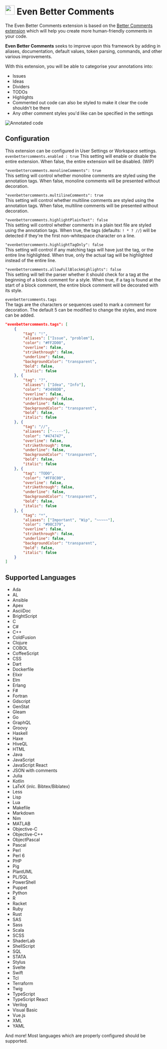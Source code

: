 # <img src="images/icon_large.png" width="30" height="30"> Even Better Comments

The Even Better Comments extension is based on the [Better Comments extension](https://marketplace.visualstudio.com/items?itemName=aaron-bond.better-comments) which will help you create more human-friendly comments in your code.

**Even Better Comments** seeks to improve upon this framework by adding in aliases, documentation, default values, token parsing, commands, and other various improvements.

With this extension, you will be able to categorise your annotations into:
* Issues
* Ideas
* Dividers
* TODOs
* Highlights
* Commented out code can also be styled to make it clear the code shouldn't be there
* Any other comment styles you'd like can be specified in the settings

![Annotated code](images/better-comments.png)



## Configuration

This extension can be configured in User Settings or Workspace settings.
`evenbettercomments.enabled : true`
This setting will enable or disable the entire extension.
When false, the entire extension will be disabled. (WIP)

`"evenbettercomments.monolineComments": true`  
This setting will control whether monoline comments are styled using the annotation tags.
When false, monoline comments will be presented without decoration.

`"evenbettercomments.multilineComments": true`  
This setting will control whether multiline comments are styled using the annotation tags.
When false, multiline comments will be presented without decoration.

`"evenbettercomments.highlightPlainText": false`  
This setting will control whether comments in a plain text file are styled using the annotation tags.
When true, the tags (defaults: `! * ? //`) will be detected if they're the first non-whitespace character on a line.

`"evenbettercomments.highlightTagOnly": false`  
This setting will control if any matching tags will have just the tag, or the entire line highlighted.
When true, only the actual tag will be highlighted instead of the entire line.

`"evenbettercomments.allowFullBlockHighlights": false`  
This setting will tell the parser whether it should check for a tag at the beginning of a block comment for a style.
When true, if a tag is found at the start of a block comment, the entire block comment will be decorated with its style.


`evenbettercomments.tags`  
The tags are the characters or sequences used to mark a comment for decoration.
The default 5 can be modified to change the styles, and more can be added.

```json
"evenbettercomments.tags": [
	{
		"tag": "!",
		"aliases": ["Issue", "problem"],
		"color": "#FF2D00",
		"overline": false,
		"strikethrough": false,
		"underline": false,
		"backgroundColor": "transparent",
		"bold": false,
		"italic": false
	}, {
		"tag": "?",
		"aliases": ["Idea", "Info"],
		"color": "#3498DB",
		"overline": false,
		"strikethrough": false,
		"underline": false,
		"backgroundColor": "transparent",
		"bold": false,
		"italic": false
	}, {
		"tag": "//",
		"aliases": ["-----"],
		"color": "#474747",
		"overline": false,
		"strikethrough": true,
		"underline": false,
		"backgroundColor": "transparent",
		"bold": false,
		"italic": false
	}, {
		"tag": "TODO",
		"color": "#FF8C00",
		"overline": false,
		"strikethrough": false,
		"underline": false,
		"backgroundColor": "transparent",
		"bold": false,
		"italic": false
	}, {
		"tag": "*",
		"aliases": ["Important", "Wip", "~~~~~"],
		"color": "#98C379",
		"overline": false,
		"strikethrough": false,
		"underline": false,
		"backgroundColor": "transparent",
		"bold": false,
		"italic": false
	}
]
```

## Supported Languages

* Ada
* AL
* Ansible
* Apex
* AsciiDoc
* BrightScript
* C
* C#
* C++
* ColdFusion
* Clojure
* COBOL
* CoffeeScript
* CSS
* Dart
* Dockerfile
* Elixir
* Elm
* Erlang
* F#
* Fortran
* Gdscript
* GenStat
* Gleam
* Go
* GraphQL
* Groovy
* Haskell
* Haxe
* HiveQL
* HTML
* Java
* JavaScript
* JavaScript React
* JSON with comments
* Julia
* Kotlin
* LaTeX (inlc. Bibtex/Biblatex)
* Less
* Lisp
* Lua
* Makefile
* Markdown
* Nim
* MATLAB
* Objective-C
* Objective-C++
* ObjectPascal
* Pascal
* Perl
* Perl 6
* PHP
* Pig
* PlantUML
* PL/SQL
* PowerShell
* Puppet
* Python
* R
* Racket
* Ruby
* Rust
* SAS
* Sass
* Scala
* SCSS
* ShaderLab
* ShellScript
* SQL
* STATA
* Stylus
* Svelte
* Swift
* Tcl
* Terraform
* Twig
* TypeScript
* TypeScript React
* Verilog
* Visual Basic
* Vue.js
* XML
* YAML

And more! Most languages which are properly configured should be supported.